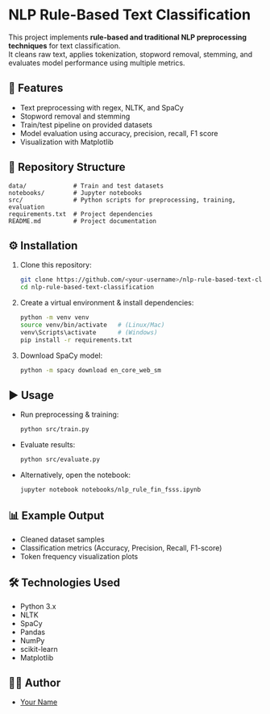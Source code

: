 # NLP Rule-Based Text Classification

This project implements **rule-based and traditional NLP preprocessing techniques** for text classification.  
It cleans raw text, applies tokenization, stopword removal, stemming, and evaluates model performance using multiple metrics.

## 🚀 Features
- Text preprocessing with regex, NLTK, and SpaCy
- Stopword removal and stemming
- Train/test pipeline on provided datasets
- Model evaluation using accuracy, precision, recall, F1 score
- Visualization with Matplotlib

## 📂 Repository Structure
```
data/             # Train and test datasets
notebooks/        # Jupyter notebooks
src/              # Python scripts for preprocessing, training, evaluation
requirements.txt  # Project dependencies
README.md         # Project documentation
```

## ⚙️ Installation
1. Clone this repository:
   ```bash
   git clone https://github.com/<your-username>/nlp-rule-based-text-classification.git
   cd nlp-rule-based-text-classification
   ```

2. Create a virtual environment & install dependencies:
   ```bash
   python -m venv venv
   source venv/bin/activate   # (Linux/Mac)
   venv\Scripts\activate      # (Windows)
   pip install -r requirements.txt
   ```

3. Download SpaCy model:
   ```bash
   python -m spacy download en_core_web_sm
   ```

## ▶️ Usage
- Run preprocessing & training:
  ```bash
  python src/train.py
  ```

- Evaluate results:
  ```bash
  python src/evaluate.py
  ```

- Alternatively, open the notebook:
  ```bash
  jupyter notebook notebooks/nlp_rule_fin_fsss.ipynb
  ```

## 📊 Example Output
- Cleaned dataset samples
- Classification metrics (Accuracy, Precision, Recall, F1-score)
- Token frequency visualization plots

## 🛠️ Technologies Used
- Python 3.x
- NLTK
- SpaCy
- Pandas
- NumPy
- scikit-learn
- Matplotlib

## 👨‍💻 Author
- [Your Name](https://github.com/Aryankumar1407)
